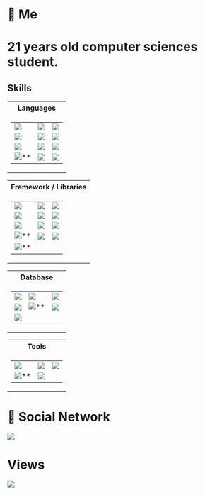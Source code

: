 # 📌 Me
21 years old computer sciences student.
=====
## Skills
<div align=center>
   <table>
      <tr>
         <th>
            Languages
         </th>
      </tr>
      <tr>
         <td>
            <table>
               <tr>
                  <td><img src="https://img.shields.io/badge/C-00599C?style=for-the-badge&logo=c&logoColor=white"/>
                  <td><img src="https://img.shields.io/badge/C%23-239120?style=for-the-badge&logo=c-sharp&logoColor=white"/>
                  </td>
                  <td><img src="https://img.shields.io/badge/C%2B%2B-00599C?style=for-the-badge&logo=c%2B%2B&logoColor=white"/>
                  </td>
               </tr>
               <tr>
                  <td><img src="https://img.shields.io/badge/Kotlin-0095D5?&style=for-the-badge&logo=kotlin&logoColor=white"/>
                  <td><img src="https://img.shields.io/badge/PHP-777BB4?style=for-the-badge&logo=php&logoColor=white"/></td>
                  <td><img src="https://img.shields.io/badge/Python-FFD43B?style=for-the-badge&logo=python&logoColor=blue"/>
                  </td>
               </tr>
               <tr>
                  <td><img src="https://img.shields.io/badge/HTML5-E34F26?style=for-the-badge&logo=html5&logoColor=white"/></td>
                  <td><img src="https://img.shields.io/badge/CSS3-1572B6?style=for-the-badge&logo=css3&logoColor=white"/></td>
                  <td><img src="https://img.shields.io/badge/Power%20Fx-7F2157?style=for-the-badge&logo=powerfx&logoColor=white"/></td>
               </tr>
               <tr>
                  <td><img src="https://img.shields.io/badge/Lua-2C2D72?style=for-the-badge&logo=lua&logoColor=white"/>**</td>
                  <td><img src="https://img.shields.io/badge/JavaScript-F7DF1E?style=for-the-badge&logo=javascript&logoColor=white"/></td>
                  <td><img src="https://img.shields.io/badge/Java-ED8B00?style=for-the-badge&logo=java&logoColor=white"/></td>
               </tr>
            </table>
         </td>
      </tr>
   </table>
   <table>
      <tr>
         <th>
            Framework / Libraries
         </th>
      </tr>
      <tr>
         <td>
            <table>
               <tr>
                  <td><img src="https://img.shields.io/badge/.NET-512BD4?style=for-the-badge&logo=dotnet&logoColor=white"/></td>
                  <td><img src="https://img.shields.io/badge/Nukkit-ED8B00?style=for-the-badge&logo=minecraft&logoColor=white"/></td>
                  <td><img src="https://img.shields.io/badge/Flask-000000?style=for-the-badge&logo=flask&logoColor=white"/></td>
               </tr>
               <tr>
                  <td><img src="https://img.shields.io/badge/Docker-2CA5E0?style=for-the-badge&logo=docker&logoColor=white"/></td>
                  <td><img src="https://img.shields.io/badge/Android-3DDC84?style=for-the-badge&logo=android&logoColor=white"/></td>
                  <td><img src="https://img.shields.io/badge/Power%20Apps-742774?style=for-the-badge&logo=powerapps&logoColor=white"/></td>
               </tr>
               <tr>
                  <td><img src="https://img.shields.io/badge/discord.py-eded1d?style=for-the-badge&logo=discord&logoColor=white"/></td>
                  <td><img src="https://img.shields.io/badge/opentk-0b79ef?style=for-the-badge&logo=opengl&logoColor=white"/></td>
                  <td><img src="https://img.shields.io/badge/Power%20Automate-0066FF?style=for-the-badge&logo=powerapps&logoColor=white"/></td>
               </tr>
               <tr>
                  <td><img src="https://img.shields.io/badge/Power%20BI-F2C811?style=for-the-badge&logo=powerbi&logoColor=white"/>**</td>
                  <td><img src="https://img.shields.io/badge/Jinja-B41717?style=for-the-badge&logo=jinja&logoColor=white"/></td>
                  <td><img src="https://img.shields.io/badge/JSON%20Web%20Token-000000?style=for-the-badge&logo=jsonwebtokens&logoColor=white"/></td>
               </tr>
               <tr>
                  <td><img src="https://img.shields.io/badge/FiveM-F40552?style=for-the-badge&logo=fivem&logoColor=white"/>**</td>
               </tr>
            </table>
         </td>
   </table>
   <table>
      <tr>
         <th>
            Database
         </th>
      </tr>
      <td>
         <table>
            <tr>
               <td><img src="https://img.shields.io/badge/Microsoft%20SQL%20Server-CC2927?style=for-the-badge&logo=microsoft%20sql%20server&logoColor=white"/></td>
               <td><img src="https://img.shields.io/badge/MySQL-005C84?style=for-the-badge&logo=mysql&logoColor=white"/></td>
               <td><img src="https://img.shields.io/badge/Dataverse-088142?style=for-the-badge&logo=dataverse&logoColor=white"/></td>
            </tr>
            <tr>
               <td><img src="https://img.shields.io/badge/Neo4J-4581C3?style=for-the-badge&logo=neo4j&logoColor=white"/></td>
               <td><img src="https://img.shields.io/badge/Redis-DC382D?style=for-the-badge&logo=redis&logoColor=white"/>**</td>
               <td><img src="https://img.shields.io/badge/MongoDB-47A248?style=for-the-badge&logo=mongodb&logoColor=white"/></td>
            </tr>
            <tr>
               <td><img src="https://img.shields.io/badge/SQLite-003B57?style=for-the-badge&logo=sqlite&logoColor=white"/></td>
            </tr>
         </table>
      </td>
   </table>
   <table>
      <tr>
         <th>
            Tools
         </th>
      </tr>
      <td>
         <table>
            <tr>
               <td><img src="https://img.shields.io/badge/Adobe%20Photoshop-31A8FF?style=for-the-badge&logo=Adobe%20Photoshop&logoColor=black"/></td>
               <td><img src="https://img.shields.io/badge/Blender-F5792A?style=for-the-badge&logo=blender&logoColor=white"/></td>
               <td><img src="https://img.shields.io/badge/Cinema%204D-011A6A?style=for-the-badge&logo=cinema4d&logoColor=white"/></td>
            </tr>
            <tr>
               <td><img src="https://img.shields.io/badge/Unity-FFFFFF?style=for-the-badge&logo=unity&logoColor=black"/>**</td>
                <td><img src="https://img.shields.io/badge/Jetbrains-c98bdb?style=for-the-badge&logo=jetbrains&logoColor=black"/></td>
            </tr>
         </table>
      </td>
   </table>
</div>

# 📧 Social Network
	
<a target="_blank" href="https://twitter.com/AwesomeLawffy"><img src="https://img.shields.io/badge/Twitter-1DA1F2?style=for-the-badge&logo=twitter&logoColor=white"/></a>

# Views
![](https://komarev.com/ghpvc/?username=awesomeluffy&color=blue&style=for-the-badge)
